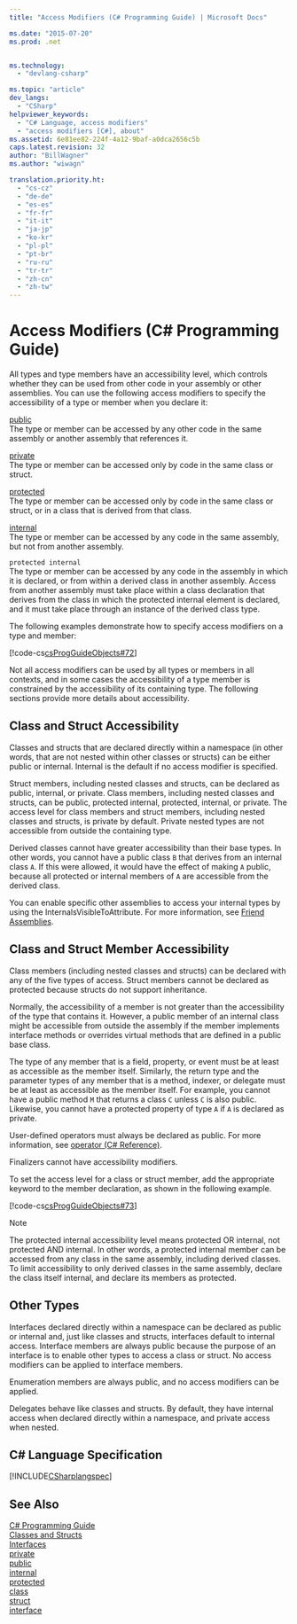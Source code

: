 ```yaml
---
title: "Access Modifiers (C# Programming Guide) | Microsoft Docs"

ms.date: "2015-07-20"
ms.prod: .net


ms.technology: 
  - "devlang-csharp"

ms.topic: "article"
dev_langs: 
  - "CSharp"
helpviewer_keywords: 
  - "C# Language, access modifiers"
  - "access modifiers [C#], about"
ms.assetid: 6e81ee82-224f-4a12-9baf-a0dca2656c5b
caps.latest.revision: 32
author: "BillWagner"
ms.author: "wiwagn"

translation.priority.ht: 
  - "cs-cz"
  - "de-de"
  - "es-es"
  - "fr-fr"
  - "it-it"
  - "ja-jp"
  - "ko-kr"
  - "pl-pl"
  - "pt-br"
  - "ru-ru"
  - "tr-tr"
  - "zh-cn"
  - "zh-tw"
---
```

# Access Modifiers (C# Programming Guide)
All types and type members have an accessibility level, which controls whether they can be used from other code in your assembly or other assemblies. You can use the following access modifiers to specify the accessibility of a type or member when you declare it:  
  
 [public](../../../csharp/language-reference/keywords/public.md)  
 The type or member can be accessed by any other code in the same assembly or another assembly that references it.  
  
 [private](../../../csharp/language-reference/keywords/private.md)  
 The type or member can be accessed only by code in the same class or struct.  
  
 [protected](../../../csharp/language-reference/keywords/protected.md)  
 The type or member can be accessed only by code in the same class or struct, or in a class that is derived from that class.  
  
 [internal](../../../csharp/language-reference/keywords/internal.md)  
 The type or member can be accessed by any code in the same assembly, but not from another assembly.  
  
 `protected internal`  
 The type or member can be accessed by any code in the assembly in which it is declared, or from within a derived class in another assembly. Access from another assembly must take place within a class declaration that derives from the class in which the protected internal element is declared, and it must take place through an instance of the derived class type.  
  
 The following examples demonstrate how to specify access modifiers on a type and member:  
  
 [!code-cs[csProgGuideObjects#72](../../../csharp/programming-guide/classes-and-structs/codesnippet/CSharp/access-modifiers_1.cs)]  
  
 Not all access modifiers can be used by all types or members in all contexts, and in some cases the accessibility of a type member is constrained by the accessibility of its containing type. The following sections provide more details about accessibility.  
  
## Class and Struct Accessibility  
 Classes and structs that are declared directly within a namespace (in other words, that are not nested within other classes or structs) can be either public or internal. Internal is the default if no access modifier is specified.  
  
 Struct members, including nested classes and structs, can be declared as public, internal, or private. Class members, including nested classes and structs, can be public, protected internal, protected, internal, or private. The access level for class members and struct members, including nested classes and structs, is private by default. Private nested types are not accessible from outside the containing type.  
  
 Derived classes cannot have greater accessibility than their base types. In other words, you cannot have a public class `B` that derives from an internal class `A`. If this were allowed, it would have the effect of making `A` public, because all protected or internal members of `A` are accessible from the derived class.  
  
 You can enable specific other assemblies to access your internal types by using the InternalsVisibleToAttribute. For more information, see [Friend Assemblies](http://msdn.microsoft.com/library/df0c70ea-2c2a-4bdc-9526-df951ad2d055).  
  
## Class and Struct Member Accessibility  
 Class members (including nested classes and structs) can be declared with any of the five types of access. Struct members cannot be declared as protected because structs do not support inheritance.  
  
 Normally, the accessibility of a member is not greater than the accessibility of the type that contains it. However, a public member of an internal class might be accessible from outside the assembly if the member implements interface methods or overrides virtual methods that are defined in a public base class.  
  
 The type of any member that is a field, property, or event must be at least as accessible as the member itself. Similarly, the return type and the parameter types of any member that is a method, indexer, or delegate must be at least as accessible as the member itself. For example, you cannot have a public method `M` that returns a class `C` unless `C` is also public. Likewise, you cannot have a protected property of type `A` if `A` is declared as private.  
  
 User-defined operators must always be declared as public. For more information, see [operator (C# Reference)](../../../csharp/language-reference/keywords/operator.md).  
  
 Finalizers cannot have accessibility modifiers.  
  
 To set the access level for a class or struct member, add the appropriate keyword to the member declaration, as shown in the following example.  
  
 [!code-cs[csProgGuideObjects#73](../../../csharp/programming-guide/classes-and-structs/codesnippet/CSharp/access-modifiers_2.cs)]  
  
> [!NOTE]
>  The protected internal accessibility level means protected OR internal, not protected AND internal. In other words, a protected internal member can be accessed from any class in the same assembly, including derived classes. To limit accessibility to only derived classes in the same assembly, declare the class itself internal, and declare its members as protected.  
  
## Other Types  
 Interfaces declared directly within a namespace can be declared as public or internal and, just like classes and structs, interfaces default to internal access. Interface members are always public because the purpose of an interface is to enable other types to access a class or struct. No access modifiers can be applied to interface members.  
  
 Enumeration members are always public, and no access modifiers can be applied.  
  
 Delegates behave like classes and structs. By default, they have internal access when declared directly within a namespace, and private access when nested.  
  
## C# Language Specification  
 [!INCLUDE[CSharplangspec](~/includes/csharplangspec-md.md)]  
  
## See Also  
 [C# Programming Guide](../../../csharp/programming-guide/index.md)   
 [Classes and Structs](../../../csharp/programming-guide/classes-and-structs/index.md)   
 [Interfaces](../../../csharp/programming-guide/interfaces/index.md)   
 [private](../../../csharp/language-reference/keywords/private.md)   
 [public](../../../csharp/language-reference/keywords/public.md)   
 [internal](../../../csharp/language-reference/keywords/internal.md)   
 [protected](../../../csharp/language-reference/keywords/protected.md)   
 [class](../../../csharp/language-reference/keywords/class.md)   
 [struct](../../../csharp/language-reference/keywords/struct.md)   
 [interface](../../../csharp/language-reference/keywords/interface.md)